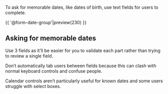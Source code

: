 To ask for memorable dates, like dates of birth, use text fields for users to complete.

{{ '@form-date-group'|preview(230) }}

## Asking for memorable dates

Use 3 fields as it’ll be easier for you to validate each part rather than trying to review a single field.

Don’t automatically tab users between fields because this can clash with normal keyboard controls and confuse people.

Calendar controls aren’t particularly useful for known dates and some users struggle with select boxes.
